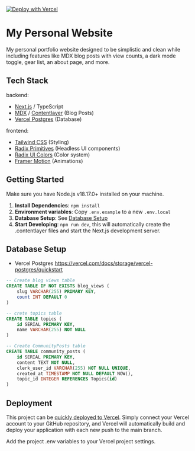 [![Deploy with Vercel](https://vercel.com/button)](https://vercel.com/new/clone?repository-url=https%3A%2F%2Fgithub.com%2FBrianRuizy%2Fb-r.io)

# My Personal Website

My personal portfolio website designed to be simplistic and clean while including features like MDX blog posts with view counts, a dark mode toggle, gear list, an about page, and more.

## Tech Stack

backend:

- [Next.js](nextjs.org) / TypeScript
- [MDX](https://mdxjs.com) / [Contentlayer](https://contentlayer.dev/) (Blog Posts)
- [Vercel Postgres](https://vercel.com/storage/postgres) (Database)

frontend:

- [Tailwind CSS](https://tailwindcss.com) (Styling)
- [Radix Primitives](https://www.radix-ui.com/primitives) (Headless UI components)
- [Radix UI Colors](https://www.radix-ui.com/colors) (Color system)
- [Framer Motion](https://www.framer.com/motion/) (Animations)

## Getting Started

Make sure you have Node.js v18.17.0+ installed on your machine.

1. **Install Dependencies**: `npm install`
2. **Environment variables**: Copy `.env.example` to a new `.env.local`
3. **Database Setup**: See [Database Setup](#database-setup)
4. **Start Developing**: `npm run dev`, this will automatically create the .contentlayer files and start the Next.js development server.

## Database Setup

- Vercel Postgres
  https://vercel.com/docs/storage/vercel-postgres/quickstart

```sql
-- Create blog views table
CREATE TABLE IF NOT EXISTS blog_views (
    slug VARCHAR(255) PRIMARY KEY,
    count INT DEFAULT 0
)
```

```sql
-- crete topics table
CREATE TABLE topics (
    id SERIAL PRIMARY KEY,
    name VARCHAR(255) NOT NULL
)

-- Create CommunityPosts table
CREATE TABLE community_posts (
    id SERIAL PRIMARY KEY,
    content TEXT NOT NULL,
    clerk_user_id VARCHAR(255) NOT NULL UNIQUE,
    created_at TIMESTAMP NOT NULL DEFAULT NOW(),
    topic_id INTEGER REFERENCES Topics(id)
)


```

## Deployment

This project can be [quickly deployed to Vercel](https://vercel.com/new/clone?repository-url=https%3A%2F%2Fgithub.com%2FBrianRuizy%2Fb-r.io). Simply connect your Vercel account to your GitHub repository, and Vercel will automatically build and deploy your application with each new push to the main branch.

Add the project .env variables to your Vercel project settings.
